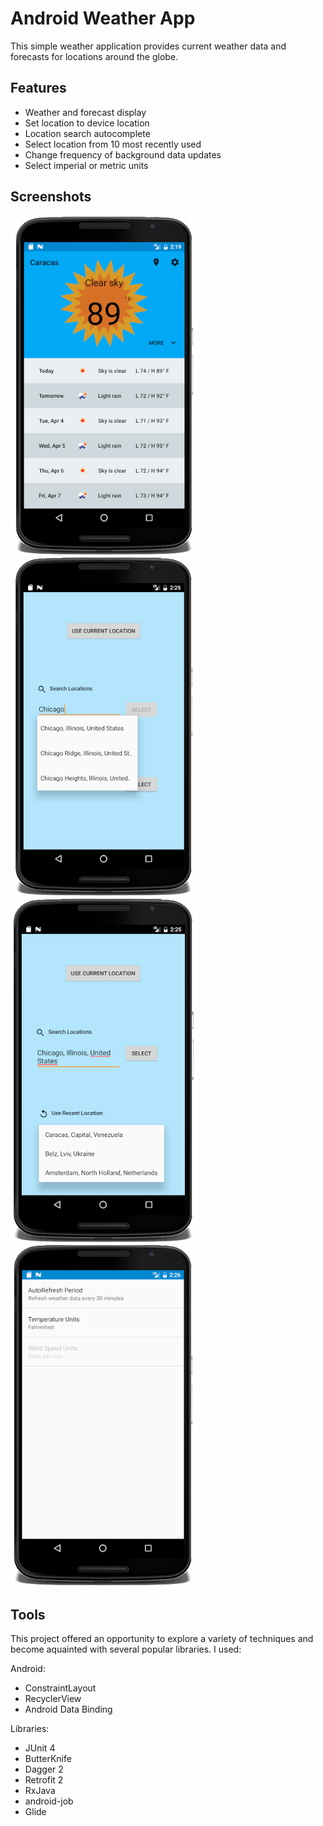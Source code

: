 # Android Weather App

This simple weather application provides current weather data and forecasts for locations around the globe.

## Features
- Weather and forecast display
- Set location to device location
- Location search autocomplete
- Select location from 10 most recently used
- Change frequency of background data updates
- Select imperial or metric units

## Screenshots
![alt tag](main.png)
![alt tag](location1.png)
![alt tag](location2.png)
![alt tag](settings.png)

## Tools

This project offered an opportunity to explore a variety of techniques and become aquainted with several popular libraries. I used:

Android:
- ConstraintLayout
- RecyclerView
- Android Data Binding

Libraries:
- JUnit 4
- ButterKnife
- Dagger 2
- Retrofit 2
- RxJava
- android-job
- Glide

